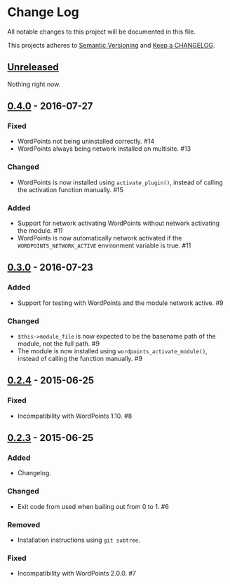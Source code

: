 # Change Log
All notable changes to this project will be documented in this file.

This projects adheres to [Semantic Versioning](http://semver.org/) and [Keep a 
CHANGELOG](http://keepachangelog.com/).

## [Unreleased]
Nothing right now.

## [0.4.0] - 2016-07-27

### Fixed
- WordPoints not being uninstalled correctly. #14
- WordPoints always being network installed on multisite. #13

### Changed
- WordPoints is now installed using `activate_plugin()`, instead of calling the activation function manually. #15

### Added
- Support for network activating WordPoints without network activating the module. #11
- WordPoints is now automatically network activated if the `WORDPOINTS_NETWORK_ACTIVE` environment variable is true. #11

## [0.3.0] - 2016-07-23

### Added
- Support for testing with WordPoints and the module network active. #9

### Changed
- `$this->module_file` is now expected to be the basename path of the module, not the full path. #9
- The module is now installed using `wordpoints_activate_module()`, instead of calling the function manually. #9

## [0.2.4] - 2015-06-25

### Fixed
- Incompatibility with WordPoints 1.10. #8

## [0.2.3] - 2015-06-25

### Added
- Changelog.

### Changed
- Exit code from used when bailing out from 0 to 1. #6

### Removed
- Installation instructions using `git subtree`.

### Fixed
- Incompatibility with WordPoints 2.0.0. #7

[unreleased]: https://github.com/WordPoints/module-uninstall-tester/compare/0.4.0...HEAD
[0.4.0]: https://github.com/WordPoints/module-uninstall-tester/compare/0.3.0...0.4.0
[0.3.0]: https://github.com/WordPoints/module-uninstall-tester/compare/0.2.4...0.3.0
[0.2.4]: https://github.com/WordPoints/module-uninstall-tester/compare/0.2.3...0.2.4
[0.2.3]: https://github.com/WordPoints/module-uninstall-tester/compare/15056ef4...0.2.3
